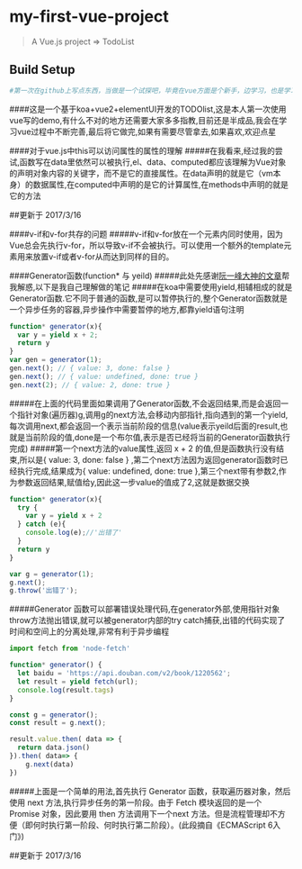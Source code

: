 # my-first-vue-project

> A Vue.js project => TodoList

## Build Setup

``` bash
#第一次在github上写点东西，当做是一个试探吧，毕竟在vue方面是个新手，边学习，也是学习开始在github上写一点东西
```

####这是一个基于koa+vue2+elementUI开发的TODOlist,这是本人第一次使用vue写的demo,有什么不对的地方还需要大家多多指教,目前还是半成品,我会在学习vue过程中不断完善,最后将它做完,如果有需要尽管拿去,如果喜欢,欢迎点星

####对于vue.js中this可以访问属性的属性的理解
#####在我看来,经过我的尝试,函数写在data里依然可以被执行,el、data、computed都应该理解为Vue对象的声明对象内容的关键字，而不是它的直接属性。在data声明的就是它（vm本身）的数据属性,在computed中声明的是它的计算属性,在methods中声明的就是它的方法

##更新于 2017/3/16

####v-if和v-for共存的问题
#####v-if和v-for放在一个元素内同时使用，因为Vue总会先执行v-for，所以导致v-if不会被执行。可以使用一个额外的template元素用来放置v-if或者v-for从而达到同样的目的。

####Generator函数(function* 与 yeild)
#####此处先感谢<a href="http://www.ruanyifeng.com/blog/2015/04/generator.html">阮一峰大神的文章</a>帮我解惑,以下是我自己理解做的笔记
#####在koa中需要使用yield,相辅相成的就是Generator函数.它不同于普通的函数,是可以暂停执行的,整个Generator函数就是一个异步任务的容器,异步操作中需要暂停的地方,都靠yield语句注明

```javascript
function* generator(x){
  var y = yield x + 2;
  return y
}
var gen = generator(1);
gen.next(); // { value: 3, done: false }  
gen.next(); // { value: undefined, done: true }
gen.next(2); // { value: 2, done: true }
```

#####在上面的代码里面如果调用了Generator函数,不会返回结果,而是会返回一个指针对象(遍历器)g,调用g的next方法,会移动内部指针,指向遇到的第一个yield,每次调用next,都会返回一个表示当前阶段的信息(value表示yeild后面的result,也就是当前阶段的值,done是一个布尔值,表示是否已经将当前的Generator函数执行完成)
#####第一个next方法的value属性,返回 x + 2 的值,但是函数执行没有结束,所以是{ value: 3, done: false } ,第二个next方法因为返回generator函数时已经执行完成,结果成为{ value: undefined, done: true },第三个next带有参数2,作为参数返回结果,赋值给y,因此这一步value的值成了2,这就是数据交换

```javascript
function* generator(x){
  try {
    var y = yield x + 2
  } catch (e){ 
    console.log(e);//'出错了'
  }
  return y
}

var g = generator(1);
g.next();
g.throw('出错了');
```
#####Generator 函数可以部署错误处理代码,在generator外部,使用指针对象throw方法抛出错误,就可以被generator内部的try catch捕获,出错的代码实现了时间和空间上的分离处理,非常有利于异步编程

```javascript
import fetch from 'node-fetch'

function* generator() {
  let baidu = 'https://api.douban.com/v2/book/1220562';
  let result = yield fetch(url);
  console.log(result.tags)
}

const g = generator();
const result = g.next();

result.value.then( data => {
  return data.json()
}).then( data=> {
    g.next(data)
})
```
#####上面是一个简单的用法,首先执行 Generator 函数，获取遍历器对象，然后使用 next 方法,执行异步任务的第一阶段。由于 Fetch 模块返回的是一个 Promise 对象，因此要用 then 方法调用下一个next 方法。但是流程管理却不方便（即何时执行第一阶段、何时执行第二阶段）。(此段摘自《ECMAScript 6入门》)

##更新于 2017/3/16
